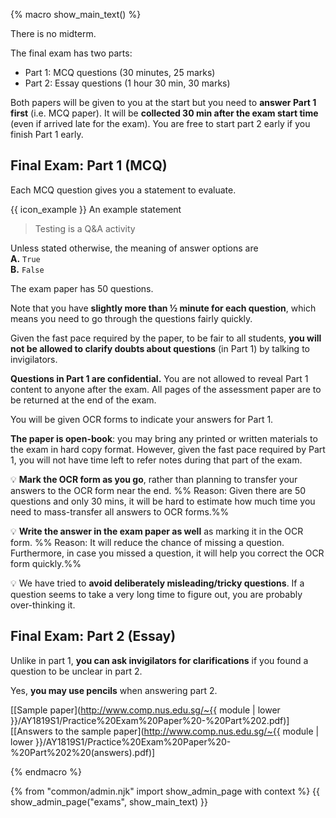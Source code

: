 {% macro show_main_text() %}
<div id="main">

There is no midterm.

The final exam has two parts: 
* Part 1: MCQ questions (30 minutes, 25 marks) 
* Part 2: Essay questions (1 hour 30 min, 30 marks)

Both papers will be given to you at the start but you need to **answer Part 1 first** (i.e. MCQ paper). It will be **collected 30 min after the exam start time** (even if arrived late for the exam). You are free to start part 2 early if you finish Part 1 early.

## Final Exam: Part 1 (MCQ)

Each MCQ question gives you a statement to evaluate. 

<tip-box> 

{{ icon_example }} An example statement

>Testing is a Q&A activity

</tip-box>


Unless stated otherwise, the meaning of answer options are<br>
**A.** `True`<br>
**B.** `False` <br>

The exam paper has 50 questions.  

Note that you have **slightly more than ½ minute for each question**, which means you need to go through the questions fairly quickly.

Given the fast pace required by the paper, to be fair to all students, **you will not be allowed to clarify doubts about questions** (in Part 1) by talking to invigilators. 

**Questions in Part 1 are confidential.** You are not allowed to reveal Part 1 content to anyone after the exam. All pages of the assessment paper are to be returned at the end of the exam.

You will be given OCR forms to indicate your answers for Part 1.


**The paper is open-book**: you may bring any printed or written materials to the exam in hard copy format. 
However, given the fast pace required by Part 1, you will not have time left to refer notes during that part of the exam. 

:bulb: **Mark the OCR form as you go**, rather than planning to transfer your answers to the OCR form near the end. %%&nbsp;Reason: Given there are 50 questions and only 30 mins, it will be hard to estimate how much time you need to mass-transfer all answers to OCR forms.%%

:bulb: **Write the answer in the exam paper as well** as marking it in the OCR form. %%&nbsp;Reason: It will reduce the chance of missing a question. Furthermore, in case you missed a question, it will help you correct the OCR form quickly.%%

:bulb: We have tried to **avoid deliberately misleading/tricky questions**. If a question seems to take a very long time to figure out, you are probably over-thinking it.


## Final Exam: Part 2 (Essay)

Unlike in part 1, **you can ask invigilators for clarifications** if you found a question to be unclear in part 2.

Yes, **you may use pencils** when answering part 2. 

[[Sample paper](http://www.comp.nus.edu.sg/~{{ module | lower }}/AY1819S1/Practice%20Exam%20Paper%20-%20Part%202.pdf)]
[[Answers to the sample paper](http://www.comp.nus.edu.sg/~{{ module | lower }}/AY1819S1/Practice%20Exam%20Paper%20-%20Part%202%20(answers).pdf)]

</div>


{% endmacro %}

{% from "common/admin.njk" import show_admin_page with context %}
{{ show_admin_page("exams", show_main_text) }}